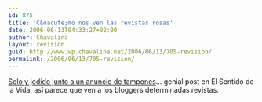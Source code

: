 ```yaml
---
id: 875
title: 'C&oacute;mo nos ven las revistas rosas'
date: 2006-06-13T04:33:27+02:00
author: Chavalina
layout: revision
guid: http://www.wp.chavalina.net/2006/06/13/705-revision/
permalink: /2006/06/13/705-revision/
---
```

<a href="http://www.elsentidodelavida.net/node/331" target="_blank">Solo y jodido junto a un anuncio de tampones</a>&#8230; genial post en El Sentido de la Vida, as&iacute; parece que ven a los bloggers determinadas revistas.